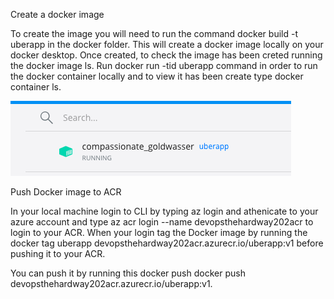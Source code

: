 Create a docker image 

To create the image you will need to run the command docker build -t uberapp in the docker folder. This will create a docker image locally on your docker desktop. Once created, to check the image has been creted running the docker image ls. Run docker run -tid uberapp command in order to run the docker container locally and to view it has been create type docker container ls. 

![banner image](./img/DockerRunning.png)


Push Docker image to ACR

In your local machine login to CLI by typing az login and athenicate to your azure account and type  az acr login --name devopsthehardway202acr to login to your ACR. When your login tag the Docker image by running the docker tag uberapp devopsthehardway202acr.azurecr.io/uberapp:v1 before pushing it to your ACR. 

You can push it by running this docker push docker push devopsthehardway202acr.azurecr.io/uberapp:v1.